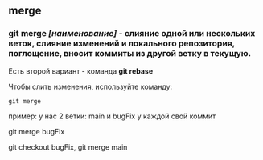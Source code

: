 ## merge

### **git merge *[наименование]*** - слияние одной или нескольких веток, слияние изменений и локального репозитория, поглощение, вносит коммиты из другой ветку в текущую.

Есть второй вариант - команда **git rebase** 

Чтобы слить изменения, используйте команду:
```bash=
git merge
```
пример: у нас 2 ветки: main и bugFix у каждой свой коммит

git merge bugFix

git checkout bugFix, git merge main
